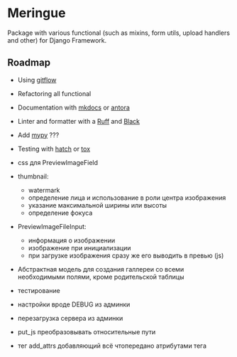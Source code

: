 # Meringue

Package with various functional (such as mixins, form utils, upload handlers and other) for Django Framework.


## Roadmap

* Using [gitflow](https://www.atlassian.com/git/tutorials/comparing-workflows/gitflow-workflow)
* Refactoring all functional
* Documentation with [mkdocs](https://www.mkdocs.org/) or [antora](https://antora.org/)
* Linter and formatter with a [Ruff](https://beta.ruff.rs/docs/) and [Black](https://github.com/psf/black)
* Add [mypy](https://mypy-lang.org/) ???
* Testing with [hatch](https://hatch.pypa.io/1.7/meta/faq/#environments) or [tox](https://tox.wiki/en/latest/)


* css для PreviewImageField
* thumbnail:

  - watermark
  - определение лица и использование в роли центра изображения
  - указание максимальной ширины или высоты
  - определение фокуса

* PreviewImageFileInput:

  - информация о изображении
  - изображение при инициализации
  - при загрузке изображения сразу же его выводить в превью (js)

* Абстрактная модель для создания галлереи со всеми необходимыми полями, кроме родительской таблицы
* тестирование
* настройки вроде DEBUG из админки
* перезагрузка сервера из админки
* put_js преобразовывать относительные пути
* тег add_attrs добавляющий всё чтопередано атрибутами тега
